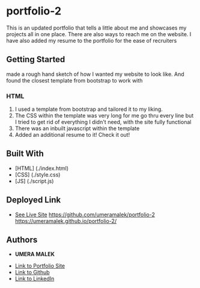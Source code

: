 # portfolio-2
This is an updated portfolio that tells a little about me and showcases my projects all in one place. There are also ways to reach me on the website. I have also added my resume to the portfolio for the ease of recruiters


## Getting Started
made a rough hand sketch of how I wanted my website to look like. And found the closest template from bootstrap to work with 

### HTML
1. I used a template from bootstrap and tailored it to my liking.
2. The CSS within the template was very long for me go thru every line but I tried to get rid of everything I didn't need, with the site fully functional
3. There was an inbuilt javascript within the template 
4. Added an additional resume to it! Check it out!



## Built With

* [HTML] (./index.html)
* [CSS] (./style.css)
* [JS] (./script.js)

## Deployed Link

* [See Live Site](#) https://github.com/umeramalek/portfolio-2
 https://umeramalek.github.io/portfolio-2/


## Authors

* **UMERA MALEK** 

- [Link to Portfolio Site](https://umeramalek.github.io/)
- [Link to Github](https://github.com/umeramalek)
- [Link to LinkedIn](www.linkedin.com/in/umeramalek)
